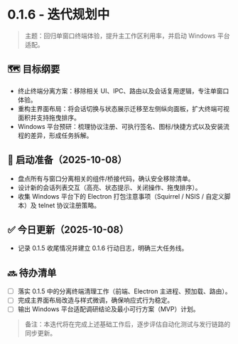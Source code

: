 # 0.1.6 - 迭代规划中

> 主题：回归单窗口终端体验，提升主工作区利用率，并启动 Windows 平台适配。

## 🗺️ 目标纲要
- 终止终端分离方案：移除相关 UI、IPC、路由以及会话复用逻辑，专注单窗口体验。
- 重构主界面布局：将会话切换与状态展示迁移至左侧纵向面板，扩大终端可视面积并支持拖曳排序。
- Windows 平台预研：梳理协议注册、可执行签名、图标/快捷方式以及安装流程的差异，形成任务拆解。

## 🚀 启动准备（2025-10-08）
- 盘点所有与窗口分离相关的组件/桥接代码，确认安全移除清单。
- 设计新的会话列表交互（高亮、状态提示、关闭操作、拖曳排序）。
- 收集 Windows 平台下的 Electron 打包注意事项（Squirrel / NSIS / 自定义脚本）及 telnet 协议注册策略。

## ✅ 今日更新（2025-10-08）
- 记录 0.1.5 收尾情况并建立 0.1.6 行动日志，明确三大任务线。

## 🔜 待办清单
- [ ] 落实 0.1.5 中的分离终端清理工作（前端、Electron 主进程、预加载、路由）。
- [ ] 完成主界面布局改造与样式微调，确保响应式行为稳定。
- [ ] 输出 Windows 平台适配调研结论及最小可行方案（MVP）计划。

> 备注：本迭代将在完成上述基础工作后，逐步评估自动化测试与发行链路的同步更新。